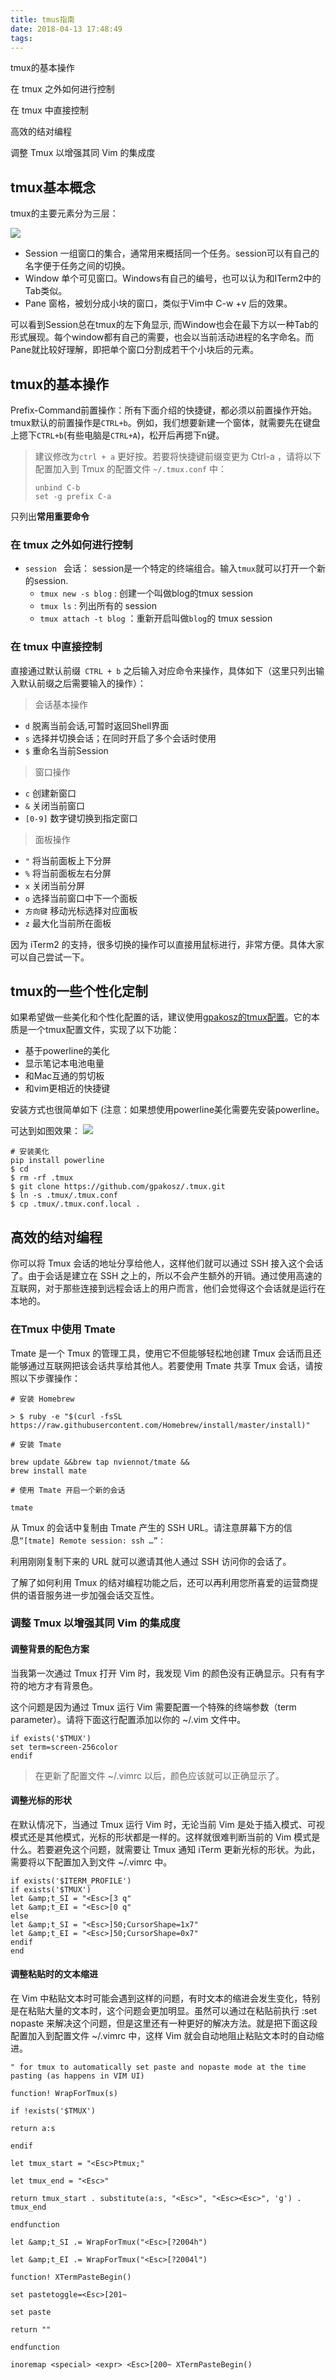 ```yaml
---
title: tmus指南
date: 2018-04-13 17:48:49
tags:
---
```


tmux的基本操作

在 tmux 之外如何进行控制

在 tmux 中直接控制

高效的结对编程

调整 Tmux 以增强其同 Vim 的集成度

<!-- more -->



## tmux基本概念

tmux的主要元素分为三层：

![](/pic/2017-09/figure_9.jpg)



- Session 一组窗口的集合，通常用来概括同一个任务。session可以有自己的名字便于任务之间的切换。
- Window 单个可见窗口。Windows有自己的编号，也可以认为和ITerm2中的Tab类似。
- Pane 窗格，被划分成小块的窗口，类似于Vim中 C-w +v 后的效果。



可以看到Session总在tmux的左下角显示, 而Window也会在最下方以一种Tab的形式展现。每个window都有自己的需要，也会以当前活动进程的名字命名。而Pane就比较好理解，即把单个窗口分割成若干个小块后的元素。

## tmux的基本操作

Prefix-Command前置操作：所有下面介绍的快捷键，都必须以前置操作开始。tmux默认的前置操作是`CTRL+b`。例如，我们想要新建一个窗体，就需要先在键盘上摁下`CTRL+b`(有些电脑是`CTRL+A`)，松开后再摁下n键。

> 建议修改为`ctrl + a` 更好按。若要将快捷键前缀变更为 Ctrl-a ，请将以下配置加入到 Tmux 的配置文件 `~/.tmux.conf` 中：
> ```
> unbind C-b
> set -g prefix C-a
> ```



只列出**常用重要命令**



### 在 tmux 之外如何进行控制

+ `session ` 会话： session是一个特定的终端组合。输入`tmux`就可以打开一个新的session.
  - `tmux new -s blog` : 创建一个叫做blog的tmux session
  - `tmux ls` : 列出所有的 session
  - `tmux attach -t blog` ：重新开启叫做`blog`的 tmux session



### 在 tmux 中直接控制

直接通过默认前缀` CTRL + b` 之后输入对应命令来操作，具体如下（这里只列出输入默认前缀之后需要输入的操作）：

>  会话基本操作

- `d`  脱离当前会话,可暂时返回Shell界面
- `s`  选择并切换会话；在同时开启了多个会话时使用
- `$`  重命名当前Session

> 窗口操作

- `c` 创建新窗口
- `&` 关闭当前窗口
- `[0-9]` 数字键切换到指定窗口

> 面板操作

- `"` 将当前面板上下分屏
- `%` 将当前面板左右分屏
- `x` 关闭当前分屏
- `o` 选择当前窗口中下一个面板
- `方向键` 移动光标选择对应面板
- `z` 最大化当前所在面板

因为 iTerm2 的支持，很多切换的操作可以直接用鼠标进行，非常方便。具体大家可以自己尝试一下。

## tmux的一些个性化定制

如果希望做一些美化和个性化配置的话，建议使用[gpakosz的tmux配置](https://github.com/gpakosz/.tmux)。它的本质是一个tmux配置文件，实现了以下功能：

- 基于powerline的美化
- 显示笔记本电池电量
- 和Mac互通的剪切板
- 和vim更相近的快捷键

安装方式也很简单如下 (注意：如果想使用powerline美化需要先安装powerline。

可达到如图效果：
![](/pic/2017-09/figure_10.png)


```shell
# 安装美化
pip install powerline
$ cd
$ rm -rf .tmux
$ git clone https://github.com/gpakosz/.tmux.git
$ ln -s .tmux/.tmux.conf
$ cp .tmux/.tmux.conf.local .
```

## 高效的结对编程

你可以将 Tmux 会话的地址分享给他人，这样他们就可以通过 SSH 接入这个会话了。由于会话是建立在 SSH 之上的，所以不会产生额外的开销。通过使用高速的互联网，对于那些连接到远程会话上的用户而言，他们会觉得这个会话就是运行在本地的。

### 在Tmux 中使用 Tmate

Tmate 是一个 Tmux 的管理工具，使用它不但能够轻松地创建 Tmux 会话而且还能够通过互联网把该会话共享给其他人。若要使用 Tmate 共享 Tmux 会话，请按照以下步骤操作：

```shell
# 安装 Homebrew

> $ ruby -e "$(curl -fsSL https://raw.githubusercontent.com/Homebrew/install/master/install)"

# 安装 Tmate

brew update &&brew tap nviennot/tmate &&
brew install mate

# 使用 Tmate 开启一个新的会话

tmate
```

从 Tmux 的会话中复制由 Tmate 产生的 SSH URL。请注意屏幕下方的信息`“[tmate] Remote session: ssh …”：`

利用刚刚复制下来的 URL 就可以邀请其他人通过 SSH 访问你的会话了。

了解了如何利用 Tmux 的结对编程功能之后，还可以再利用您所喜爱的运营商提供的语音服务进一步加强会话交互性。

### 调整 Tmux 以增强其同 Vim 的集成度

#### 调整背景的配色方案

当我第一次通过 Tmux 打开 Vim 时，我发现 Vim 的颜色没有正确显示。只有有字符的地方才有背景色。

这个问题是因为通过 Tmux 运行 Vim 需要配置一个特殊的终端参数（term parameter）。请将下面这行配置添加以你的 ~/.vim 文件中。

```shell
if exists('$TMUX')
set term=screen-256color
endif
```

> 在更新了配置文件 ~/.vimrc 以后，颜色应该就可以正确显示了。

#### 调整光标的形状

在默认情况下，当通过 Tmux 运行 Vim 时，无论当前 Vim 是处于插入模式、可视模式还是其他模式，光标的形状都是一样的。这样就很难判断当前的 Vim 模式是什么。若要避免这个问题，就需要让 Tmux 通知 iTerm 更新光标的形状。为此，需要将以下配置加入到文件 ~/.vimrc 中。


```shell
if exists('$ITERM_PROFILE')
if exists('$TMUX')
let &amp;t_SI = "<Esc>[3 q"
let &amp;t_EI = "<Esc>[0 q"
else
let &amp;t_SI = "<Esc>]50;CursorShape=1x7"
let &amp;t_EI = "<Esc>]50;CursorShape=0x7"
endif
end

```

#### 调整粘贴时的文本缩进

在 Vim 中粘贴文本时可能会遇到这样的问题，有时文本的缩进会发生变化，特别是在粘贴大量的文本时，这个问题会更加明显。虽然可以通过在粘贴前执行 :set nopaste 来解决这个问题，但是这里还有一种更好的解决方法。就是把下面这段配置加入到配置文件 ~/.vimrc 中，这样 Vim 就会自动地阻止粘贴文本时的自动缩进。

```shell
" for tmux to automatically set paste and nopaste mode at the time pasting (as happens in VIM UI)

function! WrapForTmux(s)

if !exists('$TMUX')

return a:s

endif

let tmux_start = "<Esc>Ptmux;"

let tmux_end = "<Esc>"

return tmux_start . substitute(a:s, "<Esc>", "<Esc><Esc>", 'g') . tmux_end

endfunction

let &amp;t_SI .= WrapForTmux("<Esc>[?2004h")

let &amp;t_EI .= WrapForTmux("<Esc>[?2004l")

function! XTermPasteBegin()

set pastetoggle=<Esc>[201~

set paste

return ""

endfunction

inoremap <special> <expr> <Esc>[200~ XTermPasteBegin()
```


